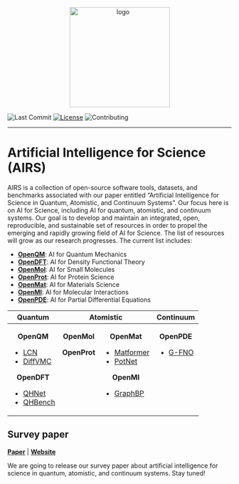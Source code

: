 <p align="center">
<img src="https://github.com/divelab/AIRS/blob/main/AIRS_logo.png" width="225" class="center" alt="logo"/>
    <br/>
</p>

[license-image]:https://img.shields.io/badge/license-GPL3.0-green.svg
[license-url]:https://github.com/divelab/AIRS/blob/main/LICENSE
[contributing-image]:https://img.shields.io/badge/contributions-welcome-brightgreen.svg?style=flat


![Last Commit](https://img.shields.io/github/last-commit/divelab/AIRS)
[![License][license-image]][license-url]
![Contributing][contributing-image]

------

# Artificial Intelligence for Science (AIRS)

AIRS is a collection of open-source software tools, datasets, and benchmarks associated with our paper entitled “Artificial Intelligence for Science in Quantum, Atomistic, and Continuum Systems”. Our focus here is on AI for Science, including AI for quantum, atomistic, and continuum systems. Our goal is to develop and maintain an integrated, open, reproducible, and sustainable set of resources in order to propel the emerging and rapidly growing field of AI for Science. The list of resources will grow as our research progresses. The current list includes:
-	[**OpenQM**](https://github.com/divelab/AIRS/tree/main/OpenQM): AI for Quantum Mechanics
-	[**OpenDFT**](https://github.com/divelab/AIRS/tree/main/OpenDFT): AI for Density Functional Theory
-	[**OpenMol**](https://github.com/divelab/AIRS/tree/main/OpenMol): AI for Small Molecules
-	[**OpenProt**](https://github.com/divelab/AIRS/tree/main/OpenProt): AI for Protein Science
-	[**OpenMat**](https://github.com/divelab/AIRS/tree/main/OpenMat): AI for Materials Science
-	[**OpenMI**](https://github.com/divelab/AIRS/tree/main/OpenMI): AI for Molecular Interactions
-	[**OpenPDE**](https://github.com/divelab/AIRS/tree/main/OpenPDE): AI for Partial Differential Equations


<table>
  <thead>
    <tr>
      <th>Quantum</th>
      <th colspan="2">Atomistic</th>
      <th>Continuum</th>
    </tr>
  </thead>
  <tbody valign="top">
    <tr>
      <td> 
        <p align="center"><b>OpenQM</b></p> 
        <ul>
          <li><a href="OpenQM/LCN">LCN</a></li>
          <li><a href="OpenQM/DiffVMC">DiffVMC</a></li>
        </ul>
        <p align="center"><b>OpenDFT</b></p> 
        <ul>
          <li><a href="OpenDFT/QHNet">QHNet</a></li>
          <li><a href="OpenDFT/QHBench">QHBench</a></li>
        </ul>
      </td>
      <td> 
        <p align="center"><b>OpenMol</b></p>
        <ul>
        </ul>
        <p align="center"><b>OpenProt</b></p>
        <ul>
        </ul>
      </td>
      <td>
        <p align="center"><b>OpenMat</b></p> 
        <ul>
          <li><a href="OpenMat/Matformer">Matformer</a></li>
          <li><a href="OpenMat/PotNet">PotNet</a></li>
        </ul>
        <p align="center"><b>OpenMI</b></p>
        <ul>
          <li><a href="OpenMI/GraphBP">GraphBP</a></li>
        </ul>
      </td>
      <td> 
        <p align="center"><b>OpenPDE</b></p>
        <ul>
          <li><a href="OpenPDE/G-FNO">G-FNO</a></li>
        </ul>
      </td>
    </tr>
  </tbody>
</table>


## Survey paper

**[Paper]()** | **[Website](https://www.air4.science/)**

We are going to release our survey paper about artificial intelligence for science in quantum, atomistic, and continuum systems. Stay tuned!


